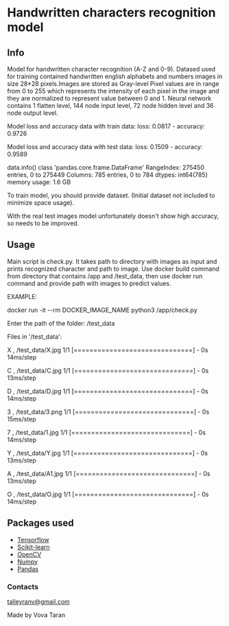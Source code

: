 # Handwritten characters recognition model
## Info
Model for handwritten character recognition (A-Z and 0-9).
Datased used for training contained handwritten english alphabets 
and numbers images in size 28*28 pixels.Images are stored as Gray-level
Pixel values are in range from 0 to 255 which represents the intensity of each 
pixel in the image and they are normalized to represent value between 0 and 1.
Neural network contains 1 flatten level, 144 node input level, 72 node hidden level
and 36 node output level.

Model loss and accuracy data with train data:
loss: 0.0817 - accuracy: 0.9726

Model loss and accuracy data with test data:
loss: 0.1509 - accuracy: 0.9589

data.info()
class 'pandas.core.frame.DataFrame'
RangeIndex: 275450 entries, 0 to 275449
Columns: 785 entries, 0 to 784
dtypes: int64(785)
memory usage: 1.6 GB

To train model, you should provide dataset. (Initial dataset not included to minimize space usage).

With the real test images model unfortunately 
doesn't show high accuracy, so needs to be improved.

## Usage
Main script is check.py. It takes path to directory with images as input
and prints recognized character and path to image.
Use docker build command from directory that contains /app and /test_data,
then use docker run command and provide path with images to predict values.

EXAMPLE:

docker run -it --rm DOCKER_IMAGE_NAME python3 /app/check.py 

Enter the path of the folder: /test_data

Files in '/test_data':

X , /test_data/X.jpg
1/1 [==============================] - 0s 14ms/step

C , /test_data/C.jpg
1/1 [==============================] - 0s 13ms/step

D , /test_data/D.jpg
1/1 [==============================] - 0s 14ms/step

3 , /test_data/3.png
1/1 [==============================] - 0s 15ms/step

7 , /test_data/1.jpg
1/1 [==============================] - 0s 14ms/step

Y , /test_data/Y.jpg
1/1 [==============================] - 0s 13ms/step

A , /test_data/A1.jpg
1/1 [==============================] - 0s 13ms/step

O , /test_data/O.jpg
1/1 [==============================] - 0s 14ms/step


## Packages used
- [Tensorflow](https://www.tensorflow.org/)
- [Scikit-learn](http://scikit-learn.org)
- [OpenCV](https://opencv.org/)
- [Numpy](http://www.numpy.org/)
- [Pandas](https://pandas.pydata.org/)

### Contacts
talleyranv@gmail.com


Made by Vova Taran

